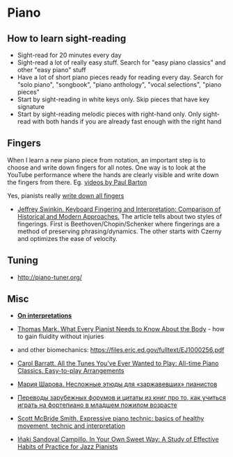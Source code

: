Piano
===

How to learn sight-reading
---

- Sight-read for 20 minutes every day
- Sight-read a lot of really easy stuff. Search for "easy piano classics" and other "easy piano" stuff
- Have a lot of short piano pieces ready for reading every day. Search for "solo piano", "songbook", "piano anthology", "vocal selections", "piano pieces"
- Start by sight-reading in white keys only. Skip pieces that have key signature
- Start by sight-reading melodic pieces with right-hand only. Only sight-read with both hands if you are already fast enough with the right hand


Fingers
---

When I learn a new piano piece from notation, an important step is to choose and write down fingers for all notes. One way is to look at the YouTube performance where the hands are clearly visible and write down the fingers from there. Eg. [videos by Paul Barton](https://www.youtube.com/@PaulBartonPiano/videos)

Yes, pianists really [write down all fingers](https://www.youtube.com/watch?v=ir1G0RyWZfg)

- [Jeffrey Swinkin. Keyboard Fingering and Interpretation: Comparison of Historical and Modern Approaches.](https://scholarship.claremont.edu/cgi/viewcontent.cgi?article=1210&context=ppr) The article tells about two styles of fingerings. First is Beethoven/Chopin/Schenker where fingerings are a method of preserving phrasing/dynamics. The other starts with Czerny and optimizes the ease of velocity.

Tuning
---

- http://piano-tuner.org/

Misc
---

- [**On interpretations**](beethoven_op10no1mov1.md)

- [Thomas Mark. What Every Pianist Needs to Know About the Body](https://amzn.to/36ev1fx) - how to gain fluidity without injuries
 - and other biomechanics: https://files.eric.ed.gov/fulltext/EJ1000256.pdf

- [Carol Barratt. All the Tunes You've Ever Wanted to Play: All-time Piano Classics. Easy-to-play Arrangements](https://www.amazon.com/Tunes-Youve-Wanted-Easy-play/dp/0711976627)

- [Мария Шарова. Несложные этюды для «заржавевших» пианистов](http://chtoigrat.com/etudi-dlya-zarzhavevshix-pianistov/)

- [Переводы зарубежных форумов и цитаты из книг про то, как учиться играть на фортепиано в младшем пожилом возрасте](https://soltem.livejournal.com/)

- [Scott McBride Smith. Expressive piano technic: basics of healthy movement, technic and interpretation](https://dergipark.org.tr/en/download/article-file/1922155)

- [Iñaki Sandoval Campillo. In Your Own Sweet Way: A Study of Effective Habits of Practice for Jazz Pianists](https://www.tdx.cat/bitstream/handle/10803/129393/isc1de1.pdf)

